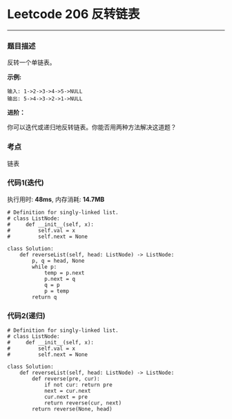 # Leetcode 206 反转链表
***
### 题目描述

反转一个单链表。

**示例:**

	输入: 1->2->3->4->5->NULL
	输出: 5->4->3->2->1->NULL

**进阶：**

你可以迭代或递归地反转链表。你能否用两种方法解决这道题？

### 考点

链表


### 代码1(迭代)
执行用时: **48ms**, 内存消耗: **14.7MB**

```
# Definition for singly-linked list.
# class ListNode:
#     def __init__(self, x):
#         self.val = x
#         self.next = None

class Solution:
    def reverseList(self, head: ListNode) -> ListNode:
        p, q = head, None
        while p:
            temp = p.next
            p.next = q
            q = p
            p = temp
        return q
```

### 代码2(递归)

```
# Definition for singly-linked list.
# class ListNode:
#     def __init__(self, x):
#         self.val = x
#         self.next = None

class Solution:
    def reverseList(self, head: ListNode) -> ListNode:
        def reverse(pre, cur):
            if not cur: return pre
            next = cur.next
            cur.next = pre
            return reverse(cur, next)
        return reverse(None, head)
```